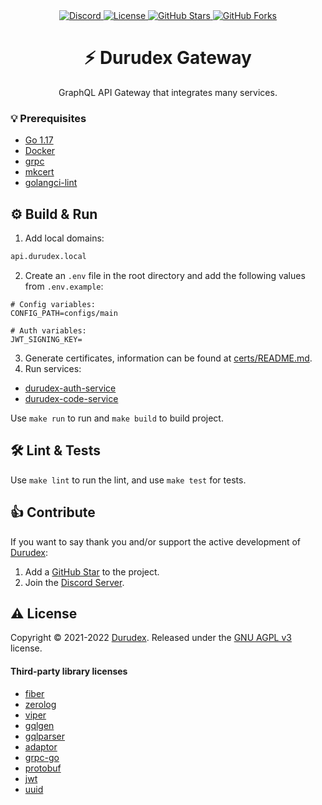 <div align="center">
    <a href="https://discord.gg/4qcXbeVehZ">
        <img alt="Discord" src="https://img.shields.io/discord/882288646517035028?label=%F0%9F%92%AC%20discord">
    </a>
    <a href="https://github.com/durudex/durudex-gateway/blob/main/COPYING">
        <img alt="License" src="https://img.shields.io/github/license/durudex/durudex-gateway?label=%F0%9F%93%95%20license">
    </a>
    <a href="https://github.com/durudex/durudex-gateway/stargazers">
        <img alt="GitHub Stars" src="https://img.shields.io/github/stars/durudex/durudex-gateway?label=%E2%AD%90%20stars&logo=sdf">
    </a>
    <a href="https://github.com/durudex/durudex-gateway/network">
        <img alt="GitHub Forks" src="https://img.shields.io/github/forks/durudex/durudex-gateway?label=%F0%9F%93%81%20forks">
    </a>
</div>

<h1 align="center">⚡️ Durudex Gateway</h1>

<p align="center">
GraphQL API Gateway that integrates many services.
</p>

### 💡 Prerequisites
+ [Go 1.17](https://golang.org/)
+ [Docker](https://www.docker.com)
+ [grpc](https://grpc.io/docs/languages/go/quickstart/)
+ [mkcert](https://github.com/FiloSottile/mkcert)
+ [golangci-lint](https://golangci-lint.run/usage/install/)

## ⚙️ Build & Run
1) Add local domains:
```sh
api.durudex.local
```
2) Create an `.env` file in the root directory and add the following values from `.env.example`:
```env
# Config variables:
CONFIG_PATH=configs/main

# Auth variables:
JWT_SIGNING_KEY=
```
3) Generate certificates, information can be found at [certs/README.md](cert/README.md).
4) Run services:
+ [durudex-auth-service](https://github.com/durudex/durudex-auth-service)
+ [durudex-code-service](https://github.com/durudex/durudex-code-service)

Use `make run` to run and `make build` to build project.

## 🛠 Lint & Tests
Use `make lint` to run the lint, and use `make test` for tests.

## 👍 Contribute
If you want to say thank you and/or support the active development of [Durudex](https://github.com/durudex):
1) Add a [GitHub Star](https://github.com/Durudex/durudex-gateway/stargazers) to the project.
2) Join the [Discord Server](https://discord.gg/4qcXbeVehZ).

## ⚠️ License
Copyright © 2021-2022 [Durudex](https://github.com/Durudex). Released under the [GNU AGPL v3](https://www.gnu.org/licenses/agpl-3.0.html) license.

#### Third-party library licenses
+ [fiber](https://github.com/gofiber/fiber/blob/master/LICENSE)
+ [zerolog](https://github.com/rs/zerolog/blob/master/LICENSE)
+ [viper](https://github.com/spf13/viper/blob/master/LICENSE)
+ [gqlgen](https://github.com/99designs/gqlgen/blob/master/LICENSE)
+ [gqlparser](https://github.com/vektah/gqlparser/blob/master/LICENSE)
+ [adaptor](https://github.com/gofiber/adaptor/blob/master/LICENSE)
+ [grpc-go](https://github.com/grpc/grpc-go/blob/master/LICENSE)
+ [protobuf](https://github.com/protocolbuffers/protobuf/blob/master/LICENSE)
+ [jwt](https://github.com/golang-jwt/jwt/blob/main/LICENSE)
+ [uuid](https://github.com/gofrs/uuid/blob/master/LICENSE)
